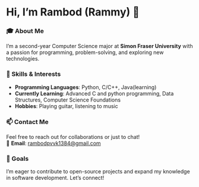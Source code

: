 # Hi, I’m Rambod (Rammy) 👋  
### 🎓 About Me  
I’m a second-year Computer Science major at **Simon Fraser University** with a passion for programming, problem-solving, and exploring new technologies.  

### 🔧 Skills & Interests  
- **Programming Languages**: Python, C/C++, Java(learning)   
- **Currently Learning**: Advanced C and python programming, Data Structures, Computer Science Foundations  
- **Hobbies**: Playing guitar, listening to music
 
### 📫 Contact Me  
Feel free to reach out for collaborations or just to chat!  
📧 **Email**: [rambodpvvk1384@gmail.com](mailto:rambodpvvk1384@gmail.com)  

### 🚀 Goals  
I’m eager to contribute to open-source projects and expand my knowledge in software development. Let’s connect!  


<!---
RambodFuture/RambodFuture is a ✨ special ✨ repository because its `README.md` (this file) appears on your GitHub profile.
You can click the Preview link to take a look at your changes.
--->
